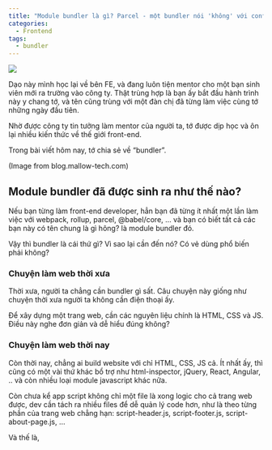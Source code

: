 ```yaml
---
title: "Module bundler là gì? Parcel - một bundler nói 'không' với config"
categories:
  - Frontend
tags:
  - bundler
---
```


![](/assets/images/2021/11/2021-11-module-bundler-la-gi-gap-parcel-mot-bundler-noi-khong-voi-config.webp)


Dạo này mình học lại về bên FE, và đang luôn tiện mentor cho một bạn sinh viên mới ra trường vào công ty. Thật trùng hợp là bạn ấy bắt đầu hành trình này y chang tớ, và tên cũng trùng với một đàn chị đã từng làm việc cùng tớ những ngày đầu tiên.

Nhờ được công ty tin tưởng làm mentor của người ta, tớ được dịp học và ôn lại nhiều kiến thức về thế giới front-end. 

Trong bài viết hôm nay, tớ chia sẻ về “bundler”.

(Image from blog.mallow-tech.com)

## Module bundler đã được sinh ra như thế nào?
Nếu bạn từng làm front-end developer, hẳn bạn đã từng ít nhất một lần làm việc với webpack, rollup, parcel, @babel/core, … và bạn có biết tất cả các bạn này có tên chung là gì hông? là module bundler đó. 

Vậy thì bundler là cái thứ gì? Vì sao lại cần đến nó? Có vẻ dùng phổ biến phải không? 

### Chuyện làm web thời xưa
Thời xưa, người ta chẳng cần bundler gì sất. Câu chuyện này giống như chuyện thời xưa người ta không cần điện thoại ấy.

Để xây dựng một trang web, cần các nguyên liệu chính là HTML, CSS và JS. Điều này nghe đơn giản và dễ hiểu đúng không? 

### Chuyện làm web thời nay

Còn thời nay, chẳng ai build website với chỉ HTML, CSS, JS cả. Ít nhất ấy, thì cũng có một vài thứ khác bổ trợ như html-inspector, jQuery, React, Angular, .. và còn nhiều loại module javascript khác nữa.

Còn chưa kể app script không chỉ một file là xong logic cho cả trang web được, dev cần tách ra nhiều files để dễ quản lý code hơn, như là theo từng phần của trang web chẳng hạn: script-header.js, script-footer.js, script-about-page.js, …

Và thế là, <script> tags trong cái body hay header hay cả hai bắt đầu xếp hàng dài nối nhau như thế này:
```html
<body>
    <script src="script-header.js"></script>
    <script src="script-footer.js"></script>
    <script src="https://cdnjs.cloudflare.com/ajax/libs/html-inspector/0.8.2/html-inspector.min.js"></script>
    <script src="https://cdnjs.cloudflare.com/ajax/libs/jquery/3.6.0/jquery.min.js"></script>
</body>
```
Thêm nữa nếu mấy cái script ở trên mà phụ thuộc vào nhau, không được sắp đúng vị trí thì bạn sẽ gặp các lỗi dạng như “Uncaught ReferenceError: $ is not defined“
    
![](assets/images/2021/11/2021-11-16-module-bundler-la-gi-gap-parcel-mot-bundler-noi-khong-voi-config-1.webp)
    
Lỗi này xảy ra khi bạn viết code jquery trong file script-header.js mà load script jQuery ở sau file này. Thì lúc trình duyệt đọc đến file script-header.js nó sẽ báo lỗi là không tìm thấy jQuery.

Để sửa lỗi này thì các mô-đun được sử dụng ở những loại mô-đun cần được sắp xếp đúng thứ tự. Và thử tưởng tượng nếu có nhiều script thì việc sắp xếp chúng theo đúng thứ tự cần ưu tiên script nào load trước, cái nào load sau là cả một vấn đề, chưa nói chuyện nhìn vào cũng hơi hoa mắt.
### Tui - bundler ra đời
Chính vì cái sự đa dạng và phong phú của các modules được sử dụng ngày càng nhiều, và sự dính chùng vào nhau khi mô-đun A dùng code của mô-đun B rồi mô-đun C dùng code của mô-đun D, nên tui – **bundler** mới được ra đời. 

Cám ơn tui đi =))

Nhiệm vụ chính của tui là gom hết tất cả các loại script lại cùng nhau theo thứ tự ưu tiên mà bạn đặt cho tụi nó và cho ra một file script duy nhất.
    
![](assets/images/2021/11/2021-11-16-module-bundler-la-gi-gap-parcel-mot-bundler-noi-khong-voi-config-2.webp)
**Chưa kể, nếu bạn:**
– không muốn xài javascript nữa, mà muốn xài typescript? Tui ok luôn

– không muốn xài HTML mà xài React? Tui ok luôn

– không muốn xài CSS mà xài SASS? Tui cũng ok luôn

Chưa hết, tui còn bao trọn gói các loại modules khác như là lodash, firebase, …
![](assets/images/2021/11/2021-11-16-module-bundler-la-gi-gap-parcel-mot-bundler-noi-khong-voi-config-3.webp)
Yên tâm, tui sẽ giúp bạn build hết mấy cái đứa ở trên đó về HTML, CSS, JS cho browser có thể hiểu và dựng trang web của bạn lên được.

Quá ngon rồi đúng chưa 😊 

### Cái khó của bundler
Tuy nhiên, vì cái sự rối rắm của bạn – đúng – chính bạn đó 😅, là dùng quá nhiều các thể loại mô-đun như thế. Thì để tui làm đúng theo được ý của bạn, thì bạn cũng cần cực một xíu chớ, đâu có chi dễ ăn như vậy 🥲.

Cái cực ở đây là, bạn cần config tui, để tui biết đàng bạn muốn cái mô-đun mô chạy trước chớ 😹

Dưới đây là một ví dụ đơn giản về file webpack.config.js:

```json
module.exports = {
   entry: "./src/index.js",
   output: {
      filename: "bundle.js",
      path: path.resolve("dist")
   },
   module: {
      rules: [
         {
            test: /\.(js|jsx)$/,
            exclude: "/node-modules/",
            use: "babel-loader"

         },
         {
            test: /\.html$/,
            use: "html-loader"
         },
         {
            test: /\.(scss|sass)$/,
            use: ["style-loader", "css-loader", "sass-loader"]
         }
      ]
   }

}
```
    
## Parcel - một bundler nói "không" với config
Không biết bạn có thắc mắc: *“Thế thì bundler nào được dùng phổ biến nhất?”* 
    
Đó là [webpack](https://webpack.js.org/) nha, hem phải [Parcel](https://parceljs.org/), cái mà mình tính giới thiệu đây đâu =))

Thêm câu nữa: *“Tại sao chọn Parcel để giới thiệu đây?“*

Thì theo như cái tựa đề đó, mình muốn giới thiệu một bundler nó không với config, để các bạn mới có thể bắt đầu một cách dễ dàng nhất có thể, và luôn tiện làm quen với bundler luôn nè.

### Xây dựng web app với Parcel

Cái phần này, mình nghĩ nếu bạn muốn thực hành ấy, thì vào thẳng đường link [Building a web app with Parcel](https://parceljs.org/getting-started/webapp/) nha.

Sau khi bạn làm theo hướng dẫn, chỉ cần vào folder project của bạn, gõ `npx start` là có thể run app lên rồi(cái này dễ quá + người ta hướng dẫn đầy đủ lắm rồi nên mình lười ấy).

---
Bài blog hôm nay nội dung chỉ có vậy thôi, chủ yếu mình muốn nói về cái bundler là chủ yếu ấy. Nếu bạn nào thấy mình viết sai sót gì nhớ comment góp ý nha, hiu hiu.

Hi vọng khi các bạn sử dụng các loại bundler có thể hiểu lý do vì sao cần tụi nó và thấy biết ơn khi cần config, và không quạu nhé 💪
